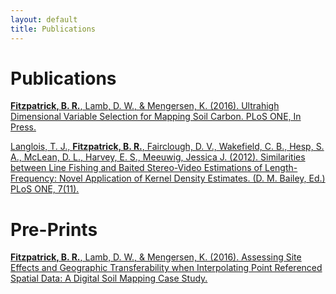 ```yaml
---
layout: default
title: Publications
---
```

Publications
===================================
[**Fitzpatrick, B. R.**, Lamb, D. W., & Mengersen, K. (2016). Ultrahigh Dimensional Variable Selection for Mapping Soil Carbon. PLoS ONE, In Press.](https://arxiv.org/abs/1608.04253)

[Langlois, T. J., **Fitzpatrick, B. R.**, Fairclough, D. V., Wakefield, C. B., Hesp, S. A., McLean, D. L., Harvey, E. S., Meeuwig, Jessica J. (2012). Similarities between Line Fishing and Baited Stereo-Video Estimations of Length-Frequency: Novel Application of Kernel Density Estimates. (D. M. Bailey, Ed.) PLoS ONE, 7(11).](http://journals.plos.org/plosone/article?id=10.1371/journal.pone.0045973)

Pre-Prints
===================================
[**Fitzpatrick, B. R.**, Lamb, D. W., & Mengersen, K. (2016). Assessing Site Effects and Geographic Transferability when Interpolating Point Referenced Spatial Data: A Digital Soil Mapping Case Study.](http://arxiv.org/abs/1608.00086)

